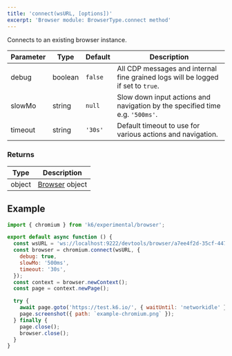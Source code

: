 ```yaml
---
title: 'connect(wsURL, [options])'
excerpt: 'Browser module: BrowserType.connect method'
---
```


Connects to an existing browser instance.

| Parameter         | Type     | Default | Description                                                                                                                                                                                                                                                           |
|-------------------|----------|---------|-----------------------------------------------------------------------------------------------------------------------------------------------------------------------------------------------------------------------------------------------------------------------|
| debug             | boolean  | `false` | All CDP messages and internal fine grained logs will be logged if set to `true`.                                                                                                                                                                                      |
| slowMo            | string   | `null`  | Slow down input actions and navigation by the specified time e.g. `'500ms'`.                                                                                                                                                                                          |
| timeout           | string   | `'30s'` | Default timeout to use for various actions and navigation.                                                                                                                                                                                                            |


### Returns

| Type   | Description                                            |
|--------|--------------------------------------------------------|
| object | [Browser](/javascript-api/k6-browser/api/browser/) object |


## Example

<CodeGroup labels={[]}>

```javascript
import { chromium } from 'k6/experimental/browser';

export default async function () {
  const wsURL = 'ws://localhost:9222/devtools/browser/a7ee4f2d-35cf-4478-a333-f597e1532ab0';
  const browser = chromium.connect(wsURL, {
    debug: true,
    slowMo: '500ms',
    timeout: '30s',
  });
  const context = browser.newContext();
  const page = context.newPage();

  try {
    await page.goto('https://test.k6.io/', { waitUntil: 'networkidle' });
    page.screenshot({ path: `example-chromium.png` });
  } finally {
    page.close();
    browser.close();
  }
}
```

</CodeGroup>
